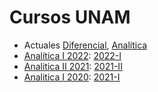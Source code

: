 # Cursos UNAM

- Actuales [Diferencial](https://ramonrc.github.io/curso/GD-22/), [Analítica](https://ramonrc.github.io/curso/GAII-22/)
- [Analítica I 2022](https://ramonrc.github.io/curso/GAI-21/): [2022-I](http://www.fciencias.unam.mx/docencia/horarios/presentacion/326910)
- [Analitica II 2021](https://ramonrc.github.io/curso/GAII-21/):  [2021-II](http://www.fciencias.unam.mx/docencia/horarios/presentacion/322131)
- [Analitica I 2020](https://ramonrc.github.io/curso/GAI-20/):  [2021-I](http://www.fciencias.unam.mx/docencia/horarios/presentacion/316885)
